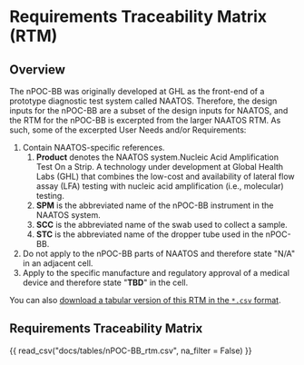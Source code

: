 # Requirements Traceability Matrix (RTM)

## Overview

The nPOC-BB was originally developed at GHL as the front-end of a prototype diagnostic test system called NAATOS. Therefore, the design inputs for the nPOC-BB are a subset of the design inputs for NAATOS, and the RTM for the nPOC-BB is excerpted from the larger NAATOS RTM. As such, some of the excerpted User Needs and/or Requirements:

1. Contain NAATOS-specific references.
    1. **Product** denotes the NAATOS system.Nucleic Acid Amplification Test On a Strip. A technology under development at Global Health Labs (GHL) that combines the low-cost and availability of lateral flow assay (LFA) testing with nucleic acid amplification (i.e., molecular) testing.
    2. **SPM** is the abbreviated name of the nPOC-BB instrument in the NAATOS system.
    3. **SCC** is the abbreviated name of the swab used to collect a sample.
    4. **STC** is the abbreviated name of the dropper tube used in the nPOC-BB.
2. Do not apply to the nPOC-BB parts of NAATOS and therefore state "N/A" in an adjacent cell.
3. Apply to the specific manufacture and regulatory approval of a medical device and therefore state "**TBD**" in the cell.

You can also [download a tabular version of this RTM in the ```*.csv``` format](../tables/nPOC-BB_rtm.csv).

## Requirements Traceability Matrix

{{ read_csv("docs/tables/nPOC-BB_rtm.csv", na_filter = False) }}
